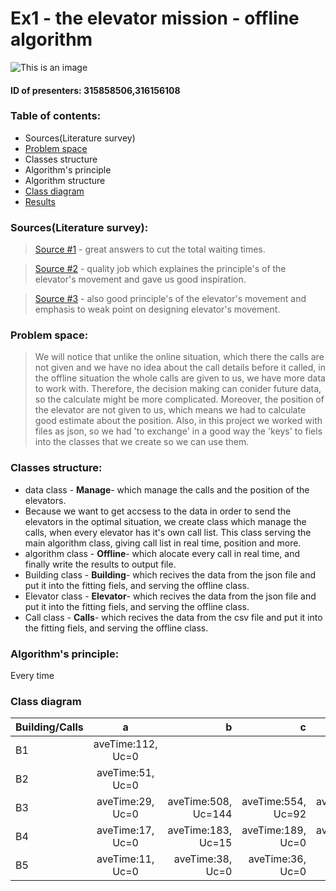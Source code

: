 # Ex1 - the elevator mission - offline algorithm
![This is an image](https://user-images.githubusercontent.com/2201475/54477352-343e9b80-4807-11e9-9ee2-86595d06d702.png)
#### ID of presenters: 315858506,316156108

### Table of contents:
* Sources(Literature survey)
* [Problem space](#Problem-space:)
* Classes structure
* Algorithm's principle
* Algorithm structure
* [Class diagram](#Class-diagram)
* [Results](#Results)

###  Sources(Literature survey):
>[Source #1](https://softwareengineering.stackexchange.com/questions/331692/what-algorithm-is-used-by-elevators-to-find-the-shortest-path-to-travel-floor-or) - great answers to cut the total waiting times.

>[Source #2](https://www.cs.huji.ac.il/~ai/projects/2014/The_intelevator/files/report.pdf) - 
quality job which explaines the principle's of the elevator's movement and gave us good inspiration.

>[Source #3](https://www.i-programmer.info/programmer-puzzles/203-sharpen-your-coding-skills/4561-sharpen-your-coding-skills-elevator-puzzle.html?start=1) - also good principle's of the elevator's movement and emphasis to weak point on designing elevator's movement.


### Problem space:
>We will notice that unlike the online situation, which there the calls are not given and we have no idea about the call details before it called, in the offline situation the whole calls are given to us, we have more data to work with. Therefore, the decision making can conider future data, so the calculate might be more complicated. Moreover, the position of the elevator are not given to us, which means we had to calculate good estimate about the position. Also, in this project we worked with files as json, so we had 'to exchange' in a good way the 'keys' to fiels into the classes that we create so we can use them.


### Classes structure:
* data class - **Manage**- which manage the calls and the position of the elevators.
* Because we want to get accsess to the data in order to send the elevators in the optimal situation, we create class which manage the calls, when every elevator has it's own call list. This class serving the main algorithm class, giving call list in real time, position and more.
* algorithm class - **Offline**- which alocate every call in real time, and finally write the results to output file.
* Building class - **Building**- which recives the data from the json file and put it into the fitting fiels, and serving the offline class.
* Elevator class - **Elevator**- which recives the data from the json file and put it into the fitting fiels, and serving the offline class.
* Call class - **Calls**- which recives the data from the csv file and put it into the fitting fiels, and serving the offline class.


### Algorithm's principle:
Every time



### Class diagram
| Building/Calls| a                 |b                    |c                   |d                   |
| --------------|:-----------------:| -------------------:|-------------------:| ------------------:|
| B1            | aveTime:112, Uc=0 |                     |                    |                    |   
| B2            | aveTime:51, Uc=0  |                     |                    |                    |  
| B3            | aveTime:29, Uc=0  | aveTime:508, Uc=144 | aveTime:554, Uc=92 | aveTime:515, Uc=101|                        
| B4            | aveTime:17, Uc=0  | aveTime:183, Uc=15  | aveTime:189, Uc=0  | aveTime:175, Uc=0  |
| B5            | aveTime:11, Uc=0  | aveTime:38,  Uc=0   | aveTime:36, Uc=0   | aveTime:37 Uc=0    | 


